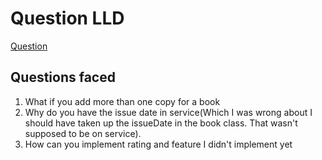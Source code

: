# Question LLD 
<a href="https://docs.google.com/document/d/1bXsVN-7f31IGFoa6pTUJcEfbZy69zcVsPwJtCW1LEUQ/edit" target="_blank">Question</a>
## Questions faced
1. What if you add more than one copy for a book
2. Why do you have the issue date in service(Which I was wrong about I should have taken up the issueDate in the book class. That wasn't supposed to be on service).
3. How can you implement rating and feature I didn't implement yet
